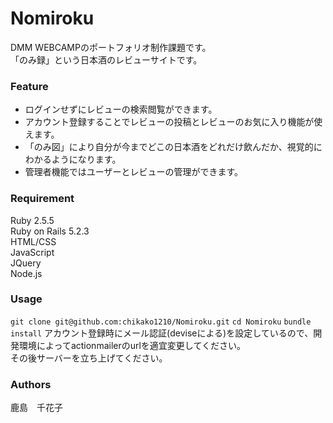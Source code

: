 # Nomiroku
DMM WEBCAMPのポートフォリオ制作課題です。  
「のみ録」という日本酒のレビューサイトです。

### Feature
- ログインせずにレビューの検索閲覧ができます。
- アカウント登録することでレビューの投稿とレビューのお気に入り機能が使えます。
- 「のみ図」により自分が今までどこの日本酒をどれだけ飲んだか、視覚的にわかるようになります。
- 管理者機能ではユーザーとレビューの管理ができます。

### Requirement
Ruby 2.5.5  
Ruby on Rails 5.2.3  
HTML/CSS  
JavaScript  
JQuery  
Node.js

### Usage
`git clone git@github.com:chikako1210/Nomiroku.git`
`cd Nomiroku`
`bundle install`
アカウント登録時にメール認証(deviseによる)を設定しているので、開発環境によってactionmailerのurlを適宜変更してください。  
その後サーバーを立ち上げてください。


### Authors
鹿島　千花子
